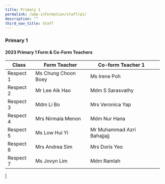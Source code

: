 ```yaml
---
title: Primary 1
permalink: /wdp-information/staff/p1/
description: ""
third_nav_title: Staff
---
```

### **Primary 1**

#### **2023 Primary 1 Form & Co-Form Teachers**

| Class | Form Teacher | Co-form Teacher 1 |  |
|---|---|---|---|
| Respect 1 | Ms Chung Choon Boey | Ms Irene Poh|  
| Respect 2 | Mr Lee Aik Hao | Mdm S Sarasvathy |  
| Respect 3 | Mdm Li Bo | Mrs Veronica Yap |  
| Respect 4 | Mrs Nirmala Menon | Mdm Nur Hana |   
| Respect 5 | Ms Low Hui Yi | Mr Muhammad Azri Bahajjajj |  
| Respect 6 | Mrs Andrea Sim | Mrs Doris Yeo|   
| Respect 7 | Ms Jovyn Lim | Mdm Ramlah |  
|